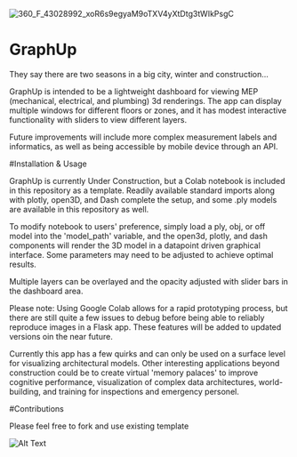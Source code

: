 ![360_F_43028992_xoR6s9egyaM9oTXV4yXtDtg3tWIkPsgC](https://github.com/JessemanGray/GraphUp/assets/123507565/aadb0335-463c-47d9-9be6-8bdd2a4beaec)
# GraphUp
They say there are two seasons in a big city, winter and construction...

GraphUp is intended to be a lightweight dashboard for viewing MEP (mechanical, electrical, and plumbing) 3d renderings. The app can display multiple windows for different floors or zones, and it has modest interactive functionality with sliders to view different layers. 

Future improvements will include more complex measurement labels and informatics, as well as being accessible by mobile device through an API.

#Installation & Usage

GraphUp is currently Under Construction, but a Colab notebook is included in this repository as a template. Readily available standard imports along with plotly, open3D, and Dash complete the setup, and some .ply models are available in this repository as well.

To modify notebook to users' preference, simply load a ply, obj, or off model into the 'model_path' variable, and the open3d, plotly, and dash components will render the 3D model in a datapoint driven graphical interface. Some parameters may need to be adjusted to achieve optimal results. 

Multiple layers can be overlayed and the opacity adjusted with slider bars in the dashboard area.

Please note: Using Google Colab allows for a rapid prototyping process, but there are still quite a few issues to debug before being able to reliably reproduce images in a Flask app. These features will be added to updated versions oin the near future.

Currently this app has a few quirks and can only be used on a surface level for visualizing architectural models. Other interesting applications beyond construction could be to create virtual 'memory palaces' to improve cognitive performance, visualization of complex data architectures, world-building, and training for inspections and emergency personel.

#Contributions

Please feel free to fork and use existing template

![Alt Text](https://media.giphy.com/media/vFKqnCdLPNOKc/giphy.gif)


